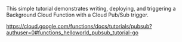 This simple tutorial demonstrates writing, deploying, and triggering a Background Cloud Function with a Cloud Pub/Sub trigger. 

https://cloud.google.com/functions/docs/tutorials/pubsub?authuser=0#functions_helloworld_pubsub_tutorial-go